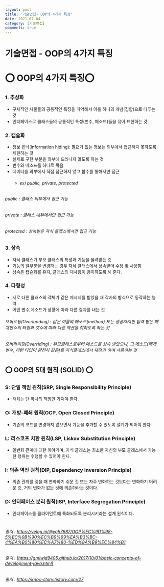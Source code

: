 ```yaml
---
layout: post
title: '기술면접- OOP의 4가지 특징'
date: 2021-07-04
category: [기술면접]
comments: true
---
```


# 기술면접 - OOP의 4가지 특징

# ⭕ OOP의 4가지 특징⭕

### 1. 추상화

- 구체적인 사물들의 공통적인 특징을 파악해서 이를 하나의 개념(집합)으로 다루는 것
- 인터페이스로 클래스들의 공통적인 특성(변수, 메소드)들을 묶어 표현하는 것

### 2. 캡슐화

- 정보 은닉(information hiding): 필요가 없는 정보는 외부에서 접근하지 못하도록 제한하는 것
- 실제로 구현 부분을 외부에 드러나지 않도록 하는 것
- 변수와 메소드를 하나로 묶음
- 데이터를 외부에서 직접 접근하지 않고 함수를 통해서만 접근
  - ###### ex) public, private, protected

###### public : 클래스 외부에서 접근 가능

###### private : 클래스 내부에서만 접근 가능

###### protected : 상속받은 자식 클래스에서만 접근 가능

### 3. 상속

- 자식 클래스가 부모 클래스의 특성과 기능을 물려받는 것
- 기능의 일부분을 변경하는 경우 자식 클래스에서 상속받아 수정 및 사용함
- 상속은 캡슐화를 유지, 클래스의 재사용이 용이하도록 해 준다.

### 4. 다형성

- 서로 다른 클래스의 객체가 같은 메시지를 받았을 때 각자의 방식으로 동작하는 능력
- 어떤 변수,메소드가 상황에 따라 다른 결과를 내는 것

###### 오버로딩(Overloading) : 같은 이름의 메소드(method) 또는 생성자지만 입력 받은 매개변수의 타입과 갯수에 따라 다른 액션을 취하도록 하는 것

###### 오버라이딩(Overriding) : 부모클래스로부터 메소드를 상속 받았으나, 그 메소드(매개변수, 리턴 타입이 완전히 같은)를 자식클래스에서 재정의 하여 사용하는 것

#

#

## ⭕ OOP의 5대 원칙 (SOLID) ⭕

### S: 단일 책임 원칙(SRP, Single Responsibility Principle)

- 객체는 단 하나의 책임만 가져야 한다.

### O: 개방-폐쇄 원칙(OCP, Open Closed Principle)

- 기존의 코드를 변경하지 않으면서 기능을 추가할 수 있도록 설계가 되어야 한다.

### L: 리스코프 치환 원칙(LSP, Liskov Substitution Principle)

- 일반화 관계에 대한 이야기며, 자식 클래스는 최소한 자신의 부모 클래스에서 가능한 행위는 수행할 수 있어야 한다.

### I: 의존 역전 원칙(DIP, Dependency Inversion Principle)

- 의존 관계를 맺을 때 변화하기 쉬운 것 또는 자주 변화하는 것보다는 변화하기 어려운 것, 거의 변화가 없는 것에 의존하라는 것이다.

### D: 인터페이스 분리 원칙(ISP, Interface Segregation Principle)

- 인터페이스를 클라이언트에 특화되도록 분리시키라는 설계 원칙이다.
  #

###### 출처 : https://velog.io/@ygh7687/OOP%EC%9D%98-5%EC%9B%90%EC%B9%99%EA%B3%BC-4%EA%B0%80%EC%A7%80-%ED%8A%B9%EC%84%B1

###### 출처 : [https://gmlwjd9405.github.io/2017/10/01/basic-concepts-of-development-java.html]

###### 출처 : https://knoc-story.tistory.com/27
